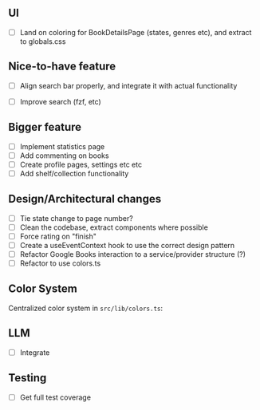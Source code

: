 ## UI
- [ ] Land on coloring for BookDetailsPage (states, genres etc), and extract to globals.css


## Nice-to-have feature
- [ ] Align search bar properly, and integrate it with actual functionality
- [ ] Improve search (fzf, etc)


## Bigger feature
- [ ] Implement statistics page
- [ ] Add commenting on books
- [ ] Create profile pages, settings etc etc
- [ ] Add shelf/collection functionality

## Design/Architectural changes
- [ ] Tie state change to page number?
- [ ] Clean the codebase, extract components where possible
- [ ] Force rating on "finish"
- [ ] Create a useEventContext hook to use the correct design pattern
- [ ] Refactor Google Books interaction to a service/provider structure (?)
- [ ] Refactor to use colors.ts
## Color System

Centralized color system in `src/lib/colors.ts`:


## LLM
- [ ] Integrate


## Testing
- [ ] Get full test coverage